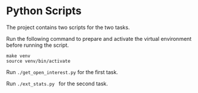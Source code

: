 # Python Scripts

The project contains two scripts for the two tasks.

Run the following command to prepare and activate the virtual environment
before running the script.
```
make venv
source venv/bin/activate
```

Run `./get_open_interest.py` for the first task.

Run `./ext_stats.py ` for the second task. 
